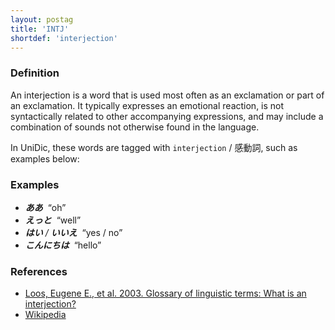 ```yaml
---
layout: postag
title: 'INTJ'
shortdef: 'interjection'
---
```


### Definition

An interjection is a word that is used most often as an exclamation or
part of an exclamation. It typically expresses an emotional reaction,
is not syntactically related to other accompanying expressions, and
may include a combination of sounds not otherwise found in the
language.

In UniDic, these words are tagged with `interjection` / 感動詞,
such as examples below:


### Examples

- _<b>ああ</b>&nbsp;_ “oh”
- _<b>えっと</b>&nbsp;_ “well”
- _<b>はい</b> / <b>いいえ</b>&nbsp;_ “yes / no”
- _<b>こんにちは</b>&nbsp;_ “hello”


### References

- [Loos, Eugene E., et al. 2003. Glossary of linguistic terms: What is an interjection?](http://www-01.sil.org/linguistics/GlossaryOfLinguisticTerms/WhatIsAnInterjection.htm)
- [Wikipedia](http://en.wikipedia.org/wiki/Interjection)
